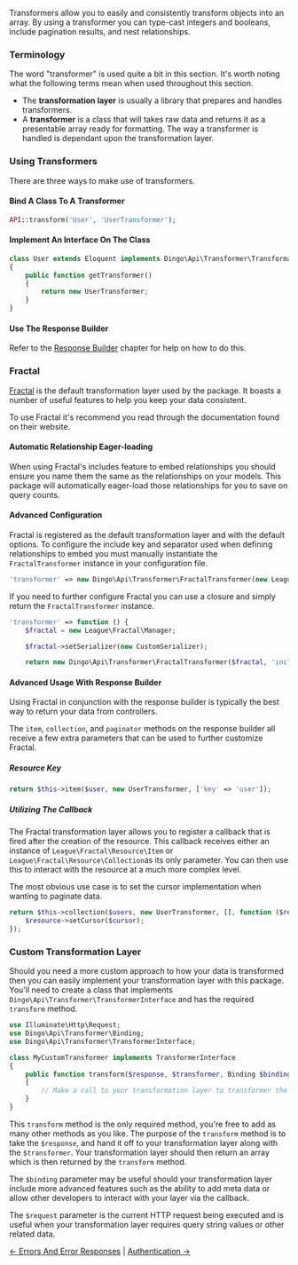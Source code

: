 Transformers allow you to easily and consistently transform objects into an array. By using a transformer you can type-cast integers and booleans, include pagination results, and nest relationships.

### Terminology

The word "transformer" is used quite a bit in this section. It's worth noting what the following terms mean when used throughout this section.

- The **transformation layer** is usually a library that prepares and handles transformers.
- A **transformer** is a class that will takes raw data and returns it as a presentable array ready for formatting. The way a transformer is handled is dependant upon the transformation layer.

### Using Transformers

There are three ways to make use of transformers.

#### Bind A Class To A Transformer

```php
API::transform('User', 'UserTransformer');
```
#### Implement An Interface On The Class

```php
class User extends Eloquent implements Dingo\Api\Transformer\TransformableInterface
{
    public function getTransformer()
    {
        return new UserTransformer;
    }
}
```

#### Use The Response Builder

Refer to the [Response Builder](https://github.com/dingo/api/wiki/Responses#response-builder) chapter for help on how to do this.

### Fractal

[Fractal](http://fractal.thephpleague.com) is the default transformation layer used by the package. It boasts a number of useful features to help you keep your data consistent.

To use Fractal it's recommend you read through the documentation found on their website.

#### Automatic Relationship Eager-loading

When using Fractal's includes feature to embed relationships you should ensure you name them the same as the relationships on your models. This package will automatically eager-load those relationships for you to save on query counts.

#### Advanced Configuration

Fractal is registered as the default transformation layer and with the default options. To configure the include key and separator used when defining relationships to embed you must manually instantiate the `FractalTransformer` instance in your configuration file.

```php
'transformer' => new Dingo\Api\Transformer\FractalTransformer(new League\Fractal\Manager, 'include', ',')
```

If you need to further configure Fractal you can use a closure and simply return the `FractalTransformer` instance.

```php
'transformer' => function () {
    $fractal = new League\Fractal\Manager;

    $fractal->setSerializer(new CustomSerializer);

    return new Dingo\Api\Transformer\FractalTransformer($fractal, 'include', ',');
```

#### Advanced Usage With Response Builder

Using Fractal in conjunction with the response builder is typically the best way to return your data from controllers.

The `item`, `collection`, and `paginator` methods on the response builder all receive a few extra parameters that can be used to further customize Fractal.

##### Resource Key

```php
return $this->item($user, new UserTransformer, ['key' => 'user']);
```

##### Utilizing The Callback

The Fractal transformation layer allows you to register a callback that is fired after the creation of the resource. This callback receives either an instance of `League\Fractal\Resource\Item` or `League\Fractal\Resource\Collection`as its only parameter. You can then use this to interact with the resource at a much more complex level.

The most obvious use case is to set the cursor implementation when wanting to paginate data.

```php
return $this->collection($users, new UserTransformer, [], function ($resource) {
    $resource->setCursor($cursor);
});
```

### Custom Transformation Layer

Should you need a more custom approach to how your data is transformed then you can easily implement your transformation layer with this package. You'll need to create a  class that implements `Dingo\Api\Transformer\TransformerInterface` and has the required `transform` method.

```php
use Illuminate\Http\Request;
use Dingo\Api\Transformer\Binding;
use Dingo\Api\Transformer\TransformerInterface;

class MyCustomTransformer implements TransformerInterface
{
    public function transform($response, $transformer, Binding $binding, Request $request)
    {
        // Make a call to your transformation layer to transformer the given response.
    }
}
```

This `transform` method is the only required method, you're free to add as many other methods as you like. The purpose of the `transform` method is to take the `$response`, and hand it off to your transformation layer along with the `$transformer`. Your transformation layer should then return an array which is then returned by the `transform` method.

The `$binding` parameter may be useful should your transformation layer include more advanced features such as the ability to add meta data or allow other developers to interact with your layer via the callback.

The `$request` parameter is the current HTTP request being executed and is useful when your transformation layer requires query string values or other related data.

[← Errors And Error Responses](https://github.com/dingo/api/wiki/Errors-And-Error-Responses) | [Authentication →](https://github.com/dingo/api/wiki/Authentication)
